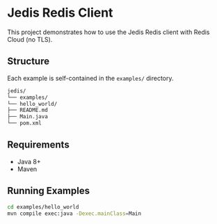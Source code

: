 # Jedis Redis Client

This project demonstrates how to use the Jedis Redis client with Redis Cloud (no TLS).

## Structure

Each example is self-contained in the `examples/` directory.

```bash
jedis/
└── examples/
└── hello_world/
├── README.md
├── Main.java
└── pom.xml
```
## Requirements

- Java 8+
- Maven

## Running Examples

```bash
cd examples/hello_world
mvn compile exec:java -Dexec.mainClass=Main
```